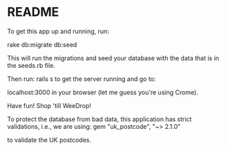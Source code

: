 # README

To get this app up and running, run:

rake db:migrate db:seed

This will run the migrations and seed your database with the data that is in the seeds.rb file.

Then run:
rails s
to get the server running and go to:

localhost:3000
in your browser (let me guess you're using Crome).

Have fun! Shop 'till WeeDrop!

To protect the database from bad data, this application has strict validations,
i.e., we are using:
 gem "uk_postcode", "~> 2.1.0"

to validate the UK postcodes.
